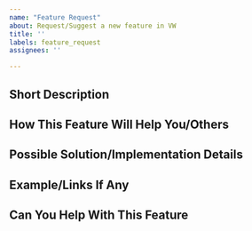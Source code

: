```yaml
---
name: "Feature Request"
about: Request/Suggest a new feature in VW
title: ''
labels: feature_request
assignees: ''

---
```


<!-- Please fill out as much of the template as you can. Delete sections if unneccesary -->
<!-- 
Make Sure you've checked out Existing Issues
-->

## Short Description
<!-- Describe Your Idea -->


## **How This Feature Will Help You/Others**


## **Possible Solution/Implementation Details**
<!-- Describe the solution you'd like. -->


## **Example/Links If Any**
<!-- Link to already similar features if possible -->

## **Can You Help With This Feature**
<!-- Pull Requests are much Appreciated -->

<!-- End. -->

